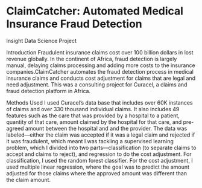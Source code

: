 # ClaimCatcher: Automated Medical Insurance Fraud Detection
Insight Data Science Project

Introduction
Fraudulent insurance claims cost over 100 billion dollars in lost revenue globally. In the continent of Africa, fraud detection is largely manual, delaying claims processing and adding more costs to the insurance companies.ClaimCatcher automates the fraud detection process in medical insurance claims and conducts cost adjustment for claims that are legal and need adjustment. This was a consulting project for Curacel, a claims and fraud detection platform in Africa.

Methods Used
I used Curacel’s data base that includes over 60K instances of claims and over 330 thousand individual claims. It also includes 49 features such as the care that was provided by a hospital to a patient, quantity of that care, amount claimed by the hospital for that care, and pre-agreed amount between the hospital and and the provider. The data was labeled—either the claim was accepted if it was a legal claim and rejected if it was fraudulent, which meant I was tackling a supervised learning problem, which I divided into two parts—classification (to separate claims to accept and claims to reject), and regression to do the cost adjustment. For classification, I used the random forest classifier. For the cost adjustment, I used multiple linear regression, where the goal was to predict the amount adjusted for those claims where the approved amount was different than the claim amount.
